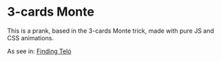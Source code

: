 # 3-cards Monte

This is a prank, based in the 3-cards Monte trick,
made with pure JS and CSS animations.

As see in: [Finding Teló](https://fagnerjb.com/app/telo)
